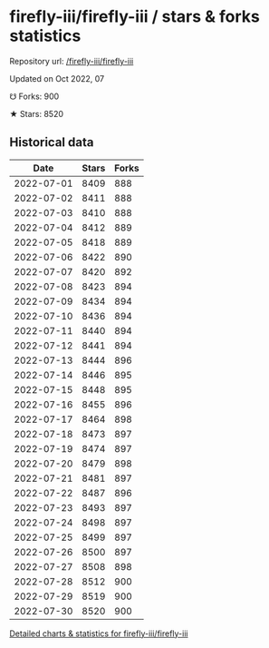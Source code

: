 # firefly-iii/firefly-iii / stars & forks statistics

Repository url: [/firefly-iii/firefly-iii](https://github.com/firefly-iii/firefly-iii)

Updated on Oct 2022, 07

☋ Forks: 900

★ Stars: 8520

## Historical data
| Date | Stars | Forks |
|------|-------|-------|
| 2022-07-01 | 8409 | 888 | 
| 2022-07-02 | 8411 | 888 | 
| 2022-07-03 | 8410 | 888 | 
| 2022-07-04 | 8412 | 889 | 
| 2022-07-05 | 8418 | 889 | 
| 2022-07-06 | 8422 | 890 | 
| 2022-07-07 | 8420 | 892 | 
| 2022-07-08 | 8423 | 894 | 
| 2022-07-09 | 8434 | 894 | 
| 2022-07-10 | 8436 | 894 | 
| 2022-07-11 | 8440 | 894 | 
| 2022-07-12 | 8441 | 894 | 
| 2022-07-13 | 8444 | 896 | 
| 2022-07-14 | 8446 | 895 | 
| 2022-07-15 | 8448 | 895 | 
| 2022-07-16 | 8455 | 896 | 
| 2022-07-17 | 8464 | 898 | 
| 2022-07-18 | 8473 | 897 | 
| 2022-07-19 | 8474 | 897 | 
| 2022-07-20 | 8479 | 898 | 
| 2022-07-21 | 8481 | 897 | 
| 2022-07-22 | 8487 | 896 | 
| 2022-07-23 | 8493 | 897 | 
| 2022-07-24 | 8498 | 897 | 
| 2022-07-25 | 8499 | 897 | 
| 2022-07-26 | 8500 | 897 | 
| 2022-07-27 | 8508 | 898 | 
| 2022-07-28 | 8512 | 900 | 
| 2022-07-29 | 8519 | 900 | 
| 2022-07-30 | 8520 | 900 | 


[Detailed charts & statistics for firefly-iii/firefly-iii](https://reviewgithub.com/rep/firefly-iii/firefly-iii)

